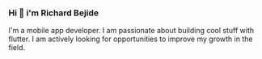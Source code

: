 ### Hi  👋 i'm Richard Bejide
I'm a mobile app developer. 
I am passionate about building cool stuff with flutter. I am actively looking for opportunities to improve my growth in the field.
<!--
**Richard-bejide/Richard-bejide** is a ✨ _special_ ✨ repository because its `README.md` (this file) appears on your GitHub profile.

Here are some ideas to get you started:

- 🤝 Open for collaborations in app developement with flutter.
-🔭 I’m currently working on projects here and there ...
👯 I’m looking to collaborate on flutter or dart projects
💬 Ask me about flutter/dart
⚡ Fun fact: 🤷🏽‍♂️


